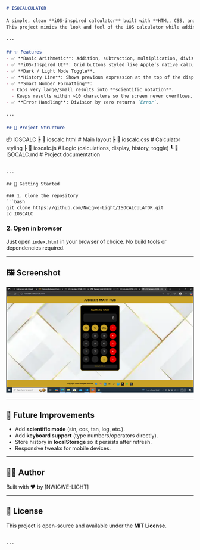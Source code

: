 ```markdown
# ISOCALCULATOR

A simple, clean **iOS-inspired calculator** built with **HTML, CSS, and JavaScript**.  
This project mimics the look and feel of the iOS calculator while adding extra web-friendly features like a history line, dark/light theme toggle, and smart number formatting.

---

## ✨ Features
- ✅ **Basic Arithmetic**: Addition, subtraction, multiplication, division.  
- ✅ **iOS-Inspired UI**: Grid buttons styled like Apple’s native calculator.  
- ✅ **Dark / Light Mode Toggle**.  
- ✅ **History Line**: Shows previous expression at the top of the display.  
- ✅ **Smart Number Formatting**:
  - Caps very large/small results into **scientific notation**.  
  - Keeps results within ~10 characters so the screen never overflows.  
- ✅ **Error Handling**: Division by zero returns `Error`.  

---

## 📂 Project Structure
```

📦 IOSCALC
┣ 📜 ioscalc.html        # Main layout
┣ 📜 ioscalc.css         # Calculator styling
┣ 📜 ioscalc.js            # Logic (calculations, display, history, toggle)
┗ 📜 ISOCALC.md         # Project documentation

````

---

## 🚀 Getting Started

### 1. Clone the repository
```bash
git clone https://github.com/Nwigwe-Light/ISOCALCULATOR.git
cd IOSCALC
````

### 2. Open in browser

Just open `index.html` in your browser of choice.
No build tools or dependencies required.

---

## 🖼️ Screenshot

![Calculator Screenshot](iosimages/webpagescreenshot.png)

---

## 🔮 Future Improvements

* Add **scientific mode** (sin, cos, tan, log, etc.).
* Add **keyboard support** (type numbers/operators directly).
* Store history in **localStorage** so it persists after refresh.
* Responsive tweaks for mobile devices.

---

## 👨‍💻 Author

Built with ❤️ by \[NWIGWE-LIGHT]

---

## 📜 License

This project is open-source and available under the **MIT License**.

```

---